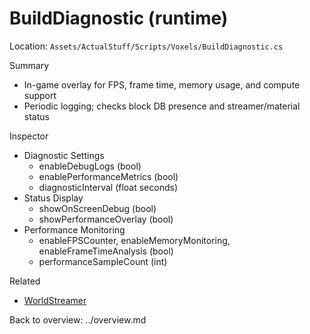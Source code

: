 # BuildDiagnostic (runtime)

Location: `Assets/ActualStuff/Scripts/Voxels/BuildDiagnostic.cs`

Summary
- In-game overlay for FPS, frame time, memory usage, and compute support
- Periodic logging; checks block DB presence and streamer/material status

Inspector
- Diagnostic Settings
	- enableDebugLogs (bool)
	- enablePerformanceMetrics (bool)
	- diagnosticInterval (float seconds)
- Status Display
	- showOnScreenDebug (bool)
	- showPerformanceOverlay (bool)
- Performance Monitoring
	- enableFPSCounter, enableMemoryMonitoring, enableFrameTimeAnalysis (bool)
	- performanceSampleCount (int)

Related
- [WorldStreamer](world-streamer.md)

Back to overview: ../overview.md
